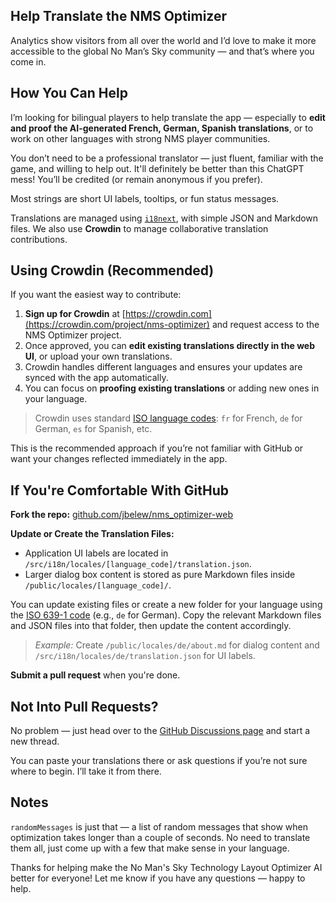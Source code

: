 ## Help Translate the NMS Optimizer

Analytics show visitors from all over the world and I’d love to make it more accessible to the global No Man’s Sky community — and that’s where you come in.

## How You Can Help

I’m looking for bilingual players to help translate the app — especially to **edit and proof the AI-generated French, German, Spanish translations**, or to work on other languages with strong NMS player communities.

You don’t need to be a professional translator — just fluent, familiar with the game, and willing to help out. It'll definitely be better than this ChatGPT mess! You’ll be credited (or remain anonymous if you prefer).

Most strings are short UI labels, tooltips, or fun status messages.

Translations are managed using [`i18next`](https://www.i18next.com/), with simple JSON and Markdown files. We also use **Crowdin** to manage collaborative translation contributions.

## Using Crowdin (Recommended)

If you want the easiest way to contribute:

1. **Sign up for Crowdin** at [https://crowdin.com](https://crowdin.com/project/nms-optimizer) and request access to the NMS Optimizer project.
2. Once approved, you can **edit existing translations directly in the web UI**, or upload your own translations.
3. Crowdin handles different languages and ensures your updates are synced with the app automatically.
4. You can focus on **proofing existing translations** or adding new ones in your language.

> Crowdin uses standard [ISO language codes](https://en.wikipedia.org/wiki/List_of_ISO_639-1_codes): `fr` for French, `de` for German, `es` for Spanish, etc.

This is the recommended approach if you’re not familiar with GitHub or want your changes reflected immediately in the app.

## If You're Comfortable With GitHub

**Fork the repo:**
[github.com/jbelew/nms_optimizer-web](https://github.com/jbelew/nms_optimizer-web)

**Update or Create the Translation Files:**

- Application UI labels are located in `/src/i18n/locales/[language_code]/translation.json`.
- Larger dialog box content is stored as pure Markdown files inside `/public/locales/[language_code]/`.

You can update existing files or create a new folder for your language using the [ISO 639-1 code](https://en.wikipedia.org/wiki/List_of-ISO_639-1-codes) (e.g., `de` for German). Copy the relevant Markdown files and JSON files into that folder, then update the content accordingly.

> _Example:_ Create `/public/locales/de/about.md` for dialog content and `/src/i18n/locales/de/translation.json` for UI labels.

**Submit a pull request** when you're done.

## Not Into Pull Requests?

No problem — just head over to the [GitHub Discussions page](https://github.com/jbelew/nms_optimizer-web/discussions) and start a new thread.

You can paste your translations there or ask questions if you’re not sure where to begin. I’ll take it from there.

## Notes

`randomMessages` is just that — a list of random messages that show when optimization takes longer than a couple of seconds. No need to translate them all, just come up with a few that make sense in your language.

Thanks for helping make the No Man's Sky Technology Layout Optimizer AI better for everyone! Let me know if you have any questions — happy to help.
